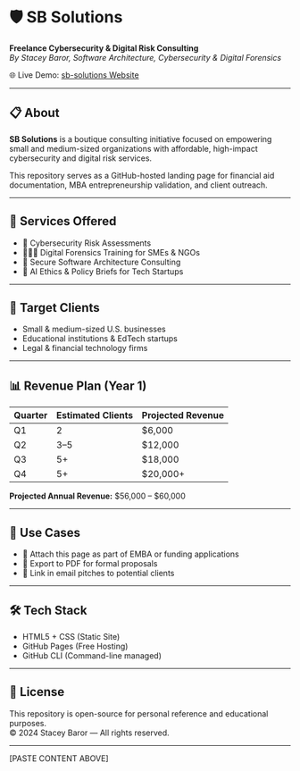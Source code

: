 # 🛡️ SB Solutions

**Freelance Cybersecurity & Digital Risk Consulting**  
_By Stacey Baror, Software Architecture, Cybersecurity & Digital Forensics_

🌐 Live Demo: [sb-solutions Website](https://staceybaror.github.io/sb-solutions/)

---

## 📋 About

**SB Solutions** is a boutique consulting initiative focused on empowering small and medium-sized organizations with affordable, high-impact cybersecurity and digital risk services.

This repository serves as a GitHub-hosted landing page for financial aid documentation, MBA entrepreneurship validation, and client outreach.

---

## 💼 Services Offered

- 🔐 Cybersecurity Risk Assessments  
- 🕵🏽‍♀️ Digital Forensics Training for SMEs & NGOs  
- 🧱 Secure Software Architecture Consulting  
- 🧠 AI Ethics & Policy Briefs for Tech Startups

---

## 🎯 Target Clients

- Small & medium-sized U.S. businesses  
- Educational institutions & EdTech startups  
- Legal & financial technology firms  

---

## 📊 Revenue Plan (Year 1)

| Quarter | Estimated Clients | Projected Revenue |
|---------|-------------------|-------------------|
| Q1      | 2                 | $6,000            |
| Q2      | 3–5               | $12,000           |
| Q3      | 5+                | $18,000           |
| Q4      | 5+                | $20,000+          |

**Projected Annual Revenue:** $56,000 – $60,000

---

## 🧩 Use Cases

- 📎 Attach this page as part of EMBA or funding applications  
- 📄 Export to PDF for formal proposals  
- 🤝 Link in email pitches to potential clients  

---

## 🛠 Tech Stack

- HTML5 + CSS (Static Site)
- GitHub Pages (Free Hosting)
- GitHub CLI (Command-line managed)

---

## 🧾 License

This repository is open-source for personal reference and educational purposes.  
© 2024 Stacey Baror — All rights reserved.

---

[PASTE CONTENT ABOVE]
